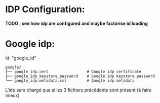 IDP Configuration:
==================
**TODO : see how idp are configured and maybe factorise id loading**

# Google idp:

Id: "google_id"


    google/
    ├── google_idp.cert                 # Google idp certificate
    ├── google_idp_keystore_password    # Google idp keystore password
    └── google_idp.metadata.xml         # Google idp metadata

L'idp sera chargé que si les 3 fichiers précédents sont présent (à faire mieux)
